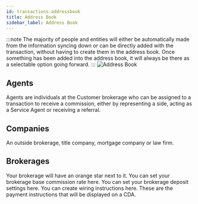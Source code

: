 ```yaml
---
id: transactions-addressbook
title: Address Book
sidebar_label: Address Book
---
```

:::note
The majority of people and entities will either be automatically made from the information syncing down or can be directly added with the transaction, without having to create them in the address book. Once something has been added into the address book, it will always be there as a selectable option going forward.
:::
![Address Book](/docs/tss-addressbook.png)
## Agents
Agents are individuals at the Customer brokerage who can be assigned to a transaction to receive a commission, either by representing a side, acting as a Service Agent or receiving a referral.
## Companies
An outside brokerage, title company, mortgage company or law firm.
## Brokerages
Your brokerage will have an orange star next to it.
You can set your brokerage base commission rate here.
You can set your brokerage deposit settings here.
You can create wiring instructions here.
These are the payment instructions that will be displayed on a CDA.
